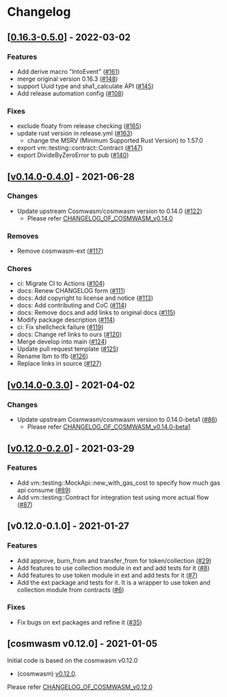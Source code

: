 # Changelog


## [[0.16.3-0.5.0](https://github.com/line/cosmwasm/compare/v0.14.0-0.4.0...0.16.3-0.5.0)] - 2022-03-02

### Features

* Add derive macro "IntoEvent" ([#161](https://github.com/line/cosmwasm/pull/161))
* merge original version 0.16.3 ([#148](https://github.com/line/cosmwasm/pull/148))
* support Uuid type and sha1_calculate API ([#145](https://github.com/line/cosmwasm/pull/145))
* Add release automation config ([#108](https://github.com/line/cosmwasm/pull/108))

### Fixes

* exclude floaty from release checking ([#165](https://github.com/line/cosmwasm/pull/165))
* update rust version in release.yml ([#163](https://github.com/line/cosmwasm/pull/163))
   - change the MSRV (Minimum Supported Rust Version) to 1.57.0
* export vm::testing::contract::Contract ([#147](https://github.com/line/cosmwasm/pull/147))
* export DivideByZeroError to pub ([#140](https://github.com/line/cosmwasm/pull/140))

## [[v0.14.0-0.4.0](https://github.com/line/cosmwasm/compare/v0.14.0-0.3.0...v0.14.0-0.4.0)] - 2021-06-28

### Changes

* Update upstream Cosmwasm/cosmwasm version to 0.14.0 ([#122](https://github.com/line/cosmwasm/pull/122))
  - Please refer [CHANGELOG_OF_COSMWASM_v0.14.0](https://github.com/CosmWasm/cosmwasm/blob/v0.14.0/CHANGELOG.md)

### Removes
* Remove cosmwasm-ext ([#117](https://github.com/line/cosmwasm/pull/117))

### Chores

* ci: Migrate CI to Actions ([#104](https://github.com/line/cosmwasm/pull/104))
* docs: Renew CHANGELOG form ([#111](https://github.com/line/cosmwasm/pull/111))
* docs: Add copyright to license and notice ([#113](https://github.com/line/cosmwasm/pull/113))
* docs: Add contributing and CoC ([#114](https://github.com/line/cosmwasm/pull/114))
* docs: Remove docs and add links to original docs ([#115](https://github.com/line/cosmwasm/pull/115))
* Modify package description ([#114](https://github.com/line/cosmwasm/pull/114))
* ci: Fix shellcheck failure ([#119](https://github.com/line/cosmwasm/pull/119))
* docs: Change ref links to ours ([#120](https://github.com/line/cosmwasm/pull/120))
* Merge develop into main ([#124](https://github.com/line/cosmwasm/pull/124))
* Update pull request template ([#125](https://github.com/line/cosmwasm/pull/125))
* Rename lbm to lfb ([#126](https://github.com/line/cosmwasm/pull/126))
* Replace links in source ([#127](https://github.com/line/cosmwasm/pull/127))

## [[v0.14.0-0.3.0](https://github.com/line/cosmwasm/compare/v0.12.0-0.2.0...v0.14.0-0.3.0)] - 2021-04-02

### Changes

* Update upstream Cosmwasm/cosmwasm version to 0.14.0-beta1 ([#86](https://github.com/line/cosmwasm/issues/86))
  - Please refer [CHANGELOG_OF_COSMWASM_v0.14.0-beta1](https://github.com/CosmWasm/cosmwasm/blob/v0.14.0-beta1/CHANGELOG.md)


## [[v0.12.0-0.2.0](https://github.com/line/cosmwasm/compare/v0.12.0-0.1.0...v0.12.0-0.2.0)] - 2021-03-29

### Features

* Add vm::testing::MockApi::new_with_gas_cost to specify how much gas api consume ([#89](https://github.com/line/cosmwasm/issues/89))
* Add vm::testing::Contract for integration test using more actual flow ([#87](https://github.com/line/cosmwasm/issues/87))


## [v0.12.0-0.1.0] - 2021-01-27

### Features

* Add approve, burn_from and transfer_from for token/collection ([#29](https://github.com/line/cosmwasm/issues/29))
* Add features to use collection module in ext and add tests for it ([#8](https://github.com/line/cosmwasm/issues/8))
* Add features to use token module in ext and add tests for it ([#7](https://github.com/line/cosmwasm/issues/7))
* Add the ext package and tests for it. It is a wrapper to use token and collection module from contracts ([#6](https://github.com/line/cosmwasm/issues/6))

### Fixes

* Fix bugs on ext packages and refine it ([#35](https://github.com/line/cosmwasm/issues/35))

## [cosmwasm v0.12.0] - 2021-01-05
Initial code is based on the cosmwasm v0.12.0

* (cosmwasm) [v0.12.0](https://github.com/CosmWasm/cosmwasm/releases/tag/v0.12.0).

Please refer [CHANGELOG_OF_COSMWASM_v0.12.0](https://github.com/CosmWasm/cosmwasm/releases?after=v0.12.0)

